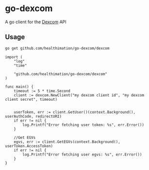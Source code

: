 # go-dexcom
A go client for the [Dexcom](https://developer.dexcom.com/getting-started) API


## Usage

```sh
go get github.com/healthimation/go-dexcom/dexcom
```

```golang
import (
    "log"
    "time"

    "github.com/healthimation/go-dexcom/dexcom"
)

func main() {
    timeout := 5 * time.Second
    client := dexcom.NewClient("my dexcom client id", "my dexcom client secret", timeout)

    
    userToken, err := client.GetUser()(context.Background(), userAuthCode, redirectURI) 
    if err != nil {
        log.Printf("Error fetching user token: %s", err.Error())
    }

    //Get EGVs
    egvs, err := client.GetEGVs(context.Background(), userToken.AccessToken)
    if err != nil {
        log.Printf("Error fetching user egvs: %s", err.Error())
    }
}
```
